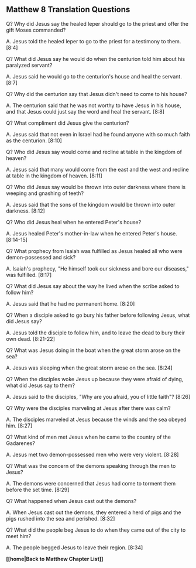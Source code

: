 ## Matthew 8 Translation Questions ##

Q? Why did Jesus say the healed leper should go to the priest and offer the gift Moses commanded?

A. Jesus told the healed leper to go to the priest for a testimony to them. [8:4]

Q? What did Jesus say he would do when the centurion told him about his paralyzed servant?

A. Jesus said he would go to the centurion's house and heal the servant. [8:7]

Q? Why did the centurion say that Jesus didn't need to come to his house?

A. The centurion said that he was not worthy to have Jesus in his house, and that Jesus could just say the word and heal the servant. [8:8]

Q? What compliment did Jesus give the centurion?

A. Jesus said that not even in Israel had he found anyone with so much faith as the centurion. [8:10]

Q? Who did Jesus say would come and recline at table in the kingdom of heaven?

A. Jesus said that many would come from the east and the west and recline at table in the kingdom of heaven. [8:11]

Q? Who did Jesus say would be thrown into outer darkness where there is weeping and gnashing of teeth?

A. Jesus said that the sons of the kingdom would be thrown into outer darkness. [8:12]

Q? Who did Jesus heal when he entered Peter's house?

A. Jesus healed Peter's mother-in-law when he entered Peter's house. [8:14-15]

Q? What prophecy from Isaiah was fulfilled as Jesus healed all who were demon-possessed and sick?

A. Isaiah's prophecy, "He himself took our sickness and bore our diseases," was fulfilled. [8:17]

Q? What did Jesus say about the way he lived when the scribe asked to follow him?

A. Jesus said that he had no permanent home. [8:20]

Q? When a disciple asked to go bury his father before following Jesus, what did Jesus say?

A. Jesus told the disciple to follow him, and to leave the dead to bury their own dead. [8:21-22]

Q? What was Jesus doing in the boat when the great storm arose on the sea?

A. Jesus was sleeping when the great storm arose on the sea. [8:24]

Q? When the disciples woke Jesus up because they were afraid of dying, what did Jesus say to them?

A. Jesus said to the disciples, "Why are you afraid, you of little faith"? [8:26]

Q? Why were the disciples marveling at Jesus after there was calm?

A. The disciples marveled at Jesus because the winds and the sea obeyed him. [8:27]

Q? What kind of men met Jesus when he came to the country of the Gadarenes?

A. Jesus met two demon-possessed men who were very violent. [8:28]

Q? What was the concern of the demons speaking through the men to Jesus?

A. The demons were concerned that Jesus had come to torment them before the set time. [8:29]

Q? What happened when Jesus cast out the demons?

A. When Jesus cast out the demons, they entered a herd of pigs and the pigs rushed into the sea and perished. [8:32]

Q? What did the people beg Jesus to do when they came out of the city to meet him?

A. The people begged Jesus to leave their region. [8:34]

__[[home|Back to Matthew Chapter List]]__

